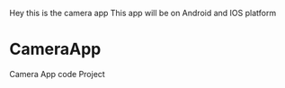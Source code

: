 Hey this is the camera app
This app will be on Android and IOS platform
# CameraApp
Camera App code Project 
